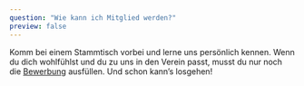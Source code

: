 ```yaml
---
question: "Wie kann ich Mitglied werden?"
preview: false
---
```


Komm bei einem Stammtisch vorbei und lerne uns persönlich kennen. Wenn du dich wohlfühlst und du zu uns in den Verein passt, musst du nur noch die [Bewerbung](https://form.typeform.com/to/wg4UO6p8) ausfüllen. Und schon kann’s losgehen!
